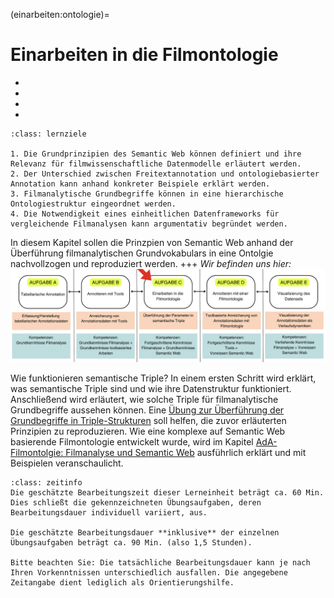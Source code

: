 (einarbeiten:ontologie)=
# Einarbeiten in die Filmontologie
- [](./Aufgabe_C.md)
- [](./Aufgabe_C_UK-1.md)
- [](./Aufgabe_C_UK-2.md)
- [](./Aufgabe_C_UK-3.md)

```{admonition} Überführung filmanalytischer Konzepte in semantische Triple nach Ontologiestruktur
:class: lernziele

1. Die Grundprinzipien des Semantic Web können definiert und ihre Relevanz für filmwissenschaftliche Datenmodelle erläutert werden.
2. Der Unterschied zwischen Freitextannotation und ontologiebasierter Annotation kann anhand konkreter Beispiele erklärt werden.
3. Filmanalytische Grundbegriffe können in eine hierarchische Ontologiestruktur eingeordnet werden.
4. Die Notwendigkeit eines einheitlichen Datenframeworks für vergleichende Filmanalysen kann argumentativ begründet werden.
```

In diesem Kapitel sollen die Prinzpien von Semantic Web anhand der Überführung filmanalytischen Grundvokabulars in eine Ontolgie nachvollzogen und reproduziert werden.
+++
*Wir befinden uns hier:*
![Aufgabe 3](../assets/Aufgabenstruktur-03.png)

Wie funktionieren semantische Triple? In einem ersten Schritt wird erklärt, was semantische Triple sind und wie ihre Datenstruktur funktioniert. Anschließend wird erläutert, wie solche Triple für filmanalytische Grundbegriffe aussehen können. Eine [Übung zur Überführung der Grundbegriffe in Triple-Strukturen](Aufgabe_C_UK-1) soll helfen, die zuvor erläuterten Prinzipien zu reproduzieren. Wie eine komplexe auf Semantic Web basierende Filmontologie entwickelt wurde, wird im Kapitel [AdA-Filmontolgie: Filmanalyse und Semantic Web](Aufgabe_C_UK-2) ausführlich erklärt und mit Beispielen veranschaulicht. 

```{admonition} Bearbeitungszeit
:class: zeitinfo
Die geschätzte Bearbeitungszeit dieser Lerneinheit beträgt ca. 60 Min. Dies schließt die gekennzeichneten Übungsaufgaben, deren Bearbeitungsdauer individuell variiert, aus. 

Die geschätzte Bearbeitungsdauer **inklusive** der einzelnen Übungsaufgaben beträgt ca. 90 Min. (also 1,5 Stunden).

Bitte beachten Sie: Die tatsächliche Bearbeitungsdauer kann je nach Ihren Vorkenntnissen unterschiedlich ausfallen. Die angegebene Zeitangabe dient lediglich als Orientierungshilfe.
```
